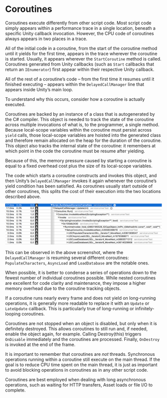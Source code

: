 # Coroutines

Coroutines execute differently from other script code. Most script code simply appears within a performance trace in a single location, beneath a specific Unity callback invocation. However, the CPU code of coroutines always appears in two places in a trace.

All of the initial code in a coroutine, from the start of the coroutine method until it yields for the first time, appears in the trace wherever the coroutine is started. Usually, it appears wherever the `StartCoroutine` method is called. Coroutines generated from Unity callbacks (such as `Start` callbacks that return an `IEnumerator`) first appear within their respective Unity callback.

All of the rest of a coroutine’s code – from the first time it resumes until it finished executing – appears within the `DelayedCallManager` line that appears inside Unity’s main loop.

To understand why this occurs, consider how a coroutine is actually executed.

Coroutines are backed by an instance of a class that is autogenerated by the C# compiler. This object is needed to track the state of the coroutine across multiple invocations of what is, to the programmer, a single method. Because local-scope variables within the coroutine must persist across `yield` calls, those local-scope variables are hoisted into the generated class and therefore remain allocated on the heap for the duration of the coroutine. This object also tracks the internal state of the coroutine: it remembers at which point in the code the coroutine must be resume after yielding.

Because of this, the memory pressure caused by starting a coroutine is equal to a fixed overhead cost plus the size of its local-scope variables.

The code which starts a coroutine constructs and invokes this object, and then Unity’s `DelayedCallManager` invokes it again whenever the coroutine’s yield condition has been satisfied. As coroutines usually start outside of other coroutines, this splits the cost of their execution into the two locations described above.

![](../uploads/Main/UnderstandingPerformanceinUnity-CoroutinesSection_image_0.jpg)

This can be observed in the above screenshot, where the `DelayedCallManager` is resuming several different coroutines: `PopulateCharacters`, `AsyncLoad` and `LoadDatabase` are the notable ones.

When possible, it is better to condense a series of operations down to the fewest number of individual coroutines possible. While nested coroutines are excellent for code clarity and maintenance, they impose a higher memory overhead due to the coroutine tracking objects.

If a coroutine runs nearly every frame and does not yield on long-running operations, it is generally more readable to replace it with an `Update` or `LateUpdate` callback. This is particularly true of long-running or infinitely-looping coroutines.

Coroutines are not stopped when an object is disabled, but only when it is definitely destroyed. This allows coroutines to still run and, if needed, enable the object again, for example. Calling Destroy(this) triggers `OnDisable` immediately and the coroutines are processed. Finally, `OnDestroy` is invoked at the end of the frame.

It is important to remember that coroutines are *not* threads. Synchronous operations running within a coroutine still execute on the main thread. If the goal is to reduce CPU time spent on the main thread, it is just as important to avoid blocking operations in coroutines as in any other script code.

Coroutines are best employed when dealing with long asynchronous operations, such as waiting for HTTP transfers, Asset loads or file I/O to complete.



